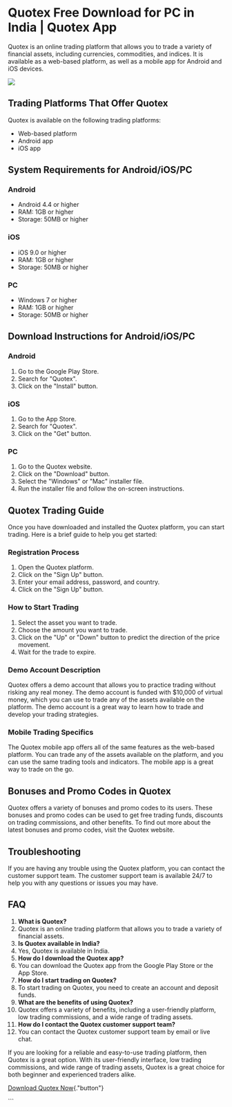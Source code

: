 # Quotex Free Download for PC in India \| Quotex App

Quotex is an online trading platform that allows you to trade a variety
of financial assets, including currencies, commodities, and indices. It
is available as a web-based platform, as well as a mobile app for
Android and iOS devices.

[![](https://static.quotex.io/files/5_en/300_250.jpg)](https://traff.sbs/brokerqxsignupf)

## Trading Platforms That Offer Quotex

Quotex is available on the following trading platforms:

-   Web-based platform
-   Android app
-   iOS app

## System Requirements for Android/iOS/PC

### Android

-   Android 4.4 or higher
-   RAM: 1GB or higher
-   Storage: 50MB or higher

### iOS

-   iOS 9.0 or higher
-   RAM: 1GB or higher
-   Storage: 50MB or higher

### PC

-   Windows 7 or higher
-   RAM: 1GB or higher
-   Storage: 50MB or higher

## Download Instructions for Android/iOS/PC

### Android

1.  Go to the Google Play Store.
2.  Search for "Quotex".
3.  Click on the "Install" button.

### iOS

1.  Go to the App Store.
2.  Search for "Quotex".
3.  Click on the "Get" button.

### PC

1.  Go to the Quotex website.
2.  Click on the "Download" button.
3.  Select the "Windows" or "Mac" installer file.
4.  Run the installer file and follow the on-screen instructions.

## Quotex Trading Guide

Once you have downloaded and installed the Quotex platform, you can
start trading. Here is a brief guide to help you get started:

### Registration Process

1.  Open the Quotex platform.
2.  Click on the "Sign Up" button.
3.  Enter your email address, password, and country.
4.  Click on the "Sign Up" button.

### How to Start Trading

1.  Select the asset you want to trade.
2.  Choose the amount you want to trade.
3.  Click on the "Up" or "Down" button to predict the
    direction of the price movement.
4.  Wait for the trade to expire.

### Demo Account Description

Quotex offers a demo account that allows you to practice trading without
risking any real money. The demo account is funded with \$10,000 of
virtual money, which you can use to trade any of the assets available on
the platform. The demo account is a great way to learn how to trade and
develop your trading strategies.

### Mobile Trading Specifics

The Quotex mobile app offers all of the same features as the web-based
platform. You can trade any of the assets available on the platform, and
you can use the same trading tools and indicators. The mobile app is a
great way to trade on the go.

## Bonuses and Promo Codes in Quotex

Quotex offers a variety of bonuses and promo codes to its users. These
bonuses and promo codes can be used to get free trading funds, discounts
on trading commissions, and other benefits. To find out more about the
latest bonuses and promo codes, visit the Quotex website.

## Troubleshooting

If you are having any trouble using the Quotex platform, you can contact
the customer support team. The customer support team is available 24/7
to help you with any questions or issues you may have.

## FAQ

1.  **What is Quotex?**
2.  Quotex is an online trading platform that allows you to trade a
    variety of financial assets.
3.  **Is Quotex available in India?**
4.  Yes, Quotex is available in India.
5.  **How do I download the Quotex app?**
6.  You can download the Quotex app from the Google Play Store or the
    App Store.
7.  **How do I start trading on Quotex?**
8.  To start trading on Quotex, you need to create an account and
    deposit funds.
9.  **What are the benefits of using Quotex?**
10. Quotex offers a variety of benefits, including a user-friendly
    platform, low trading commissions, and a wide range of trading
    assets.
11. **How do I contact the Quotex customer support team?**
12. You can contact the Quotex customer support team by email or live
    chat.

If you are looking for a reliable and easy-to-use trading platform, then
Quotex is a great option. With its user-friendly interface, low trading
commissions, and wide range of trading assets, Quotex is a great choice
for both beginner and experienced traders alike.

[Download Quotex
Now](\%22https://traff.sbs/quotexonelink\%22){."button"}

\`\`\`

